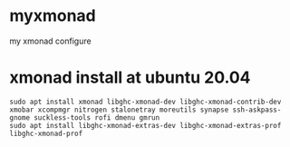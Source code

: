 # myxmonad
my xmonad configure

# xmonad install at ubuntu 20.04

```=
sudo apt install xmonad libghc-xmonad-dev libghc-xmonad-contrib-dev xmobar xcompmgr nitrogen stalonetray moreutils synapse ssh-askpass-gnome suckless-tools rofi dmenu gmrun 
sudo apt install libghc-xmonad-extras-dev libghc-xmonad-extras-prof libghc-xmonad-prof
```
